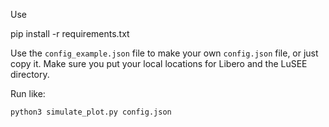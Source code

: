Use

pip install -r requirements.txt

Use the `config_example.json` file to make your own `config.json` file, or just copy it. Make sure you put your local locations for Libero and the LuSEE directory.

Run like:

`python3 simulate_plot.py config.json`
